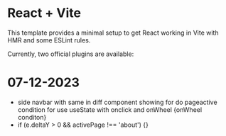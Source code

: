 # React + Vite

This template provides a minimal setup to get React working in Vite with HMR and some ESLint rules.

Currently, two official plugins are available:

# 07-12-2023 
- side navbar with same in diff component showing for do pageactive condition for use useState with onclick and onWheel
{onWheel conditon}
- if (e.deltaY > 0 && activePage !== 'about') {}

